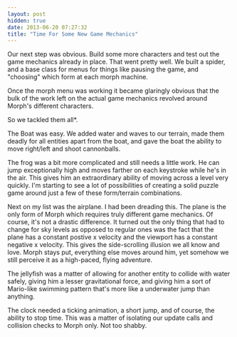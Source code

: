 ```yaml
---
layout: post
hidden: true
date: 2013-06-20 07:27:32
title: "Time For Some New Game Mechanics"
---
```


Our next step was obvious. Build some more characters and test out the
game mechanics already in place. That went pretty well. We built a
spider, and a base class for menus for things like pausing the game, and
"choosing" which form at each morph machine.

Once the morph menu was working it became glaringly obvious that the
bulk of the work left on the actual game mechanics revolved around
Morph's different characters.

So we tackled them all*.

The Boat was easy. We added water and waves to our terrain, made them
deadly for all entities apart from the boat, and gave the boat the
ability to move right/left and shoot cannonballs.

The frog was a bit more complicated and still needs a little work. He
can jump exceptionally high and moves farther on each keystroke while
he's in the air. This gives him an extraordinary ability of moving
across a level very quickly. I'm starting to see a lot of possibilities
of creating a solid puzzle game around just a few of these form/terrain
combinations.

Next on my list was the airplane. I had been dreading this. The plane is
the only form of Morph which requires truly different game mechanics. Of
course, it's not a drastic difference. It turned out the only thing that
had to change for sky levels as opposed to regular ones was the fact
that the plane has a constant postive x velocity and the viewport has a constant
negative x velocity. This gives the side-scrolling illusion we all know
and love. Morph stays put, everything else moves around him, yet somehow
we still perceive it as a high-paced, flying adventure.

The jellyfish was a matter of allowing for another entity to collide
with water safely, giving him a lesser gravitational force, and giving
him a sort of Mario-like swimming pattern that's more like a underwater
jump than anything.

The clock needed a ticking animation, a short jump, and of course, the
ability to stop time. This was a matter of isolating our update calls
and collision checks to Morph only. Not too shabby.
